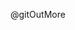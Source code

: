 @gitOutMore


<!---
gitOutMore/gitOutMore is a ✨ special ✨ repository because its `README.md` (this file) appears on your GitHub profile.
You can click the Preview link to take a look at your changes.
--->
